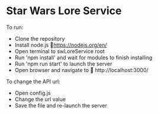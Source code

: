 # Star Wars Lore Service
To run:
- Clone the repository
- Install node.js 🔗https://nodejs.org/en/
- Open terminal to swLoreService root
- Run 'npm install' and wait for modules to finish installing
- Run 'npm run start' to launch the server
- Open browser and navigate to 🔗 http://localhost:3000/

To change the API url:
- Open config.js
- Change the url value
- Save the file and re-launch the server
